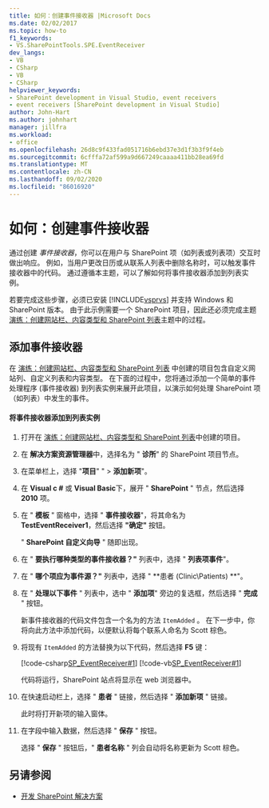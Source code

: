 ```yaml
---
title: 如何：创建事件接收器 |Microsoft Docs
ms.date: 02/02/2017
ms.topic: how-to
f1_keywords:
- VS.SharePointTools.SPE.EventReceiver
dev_langs:
- VB
- CSharp
- VB
- CSharp
helpviewer_keywords:
- SharePoint development in Visual Studio, event receivers
- event receivers [SharePoint development in Visual Studio]
author: John-Hart
ms.author: johnhart
manager: jillfra
ms.workload:
- office
ms.openlocfilehash: 26d8c9f433fad051716b6ebd37e3d1f3b3f9f4eb
ms.sourcegitcommit: 6cfffa72af599a9d667249caaaa411bb28ea69fd
ms.translationtype: MT
ms.contentlocale: zh-CN
ms.lasthandoff: 09/02/2020
ms.locfileid: "86016920"
---
```

# <a name="how-to-create-an-event-receiver"></a>如何：创建事件接收器
  通过创建 *事件接收器*，你可以在用户与 SharePoint 项（如列表或列表项）交互时做出响应。 例如，当用户更改日历或从联系人列表中删除名称时，可以触发事件接收器中的代码。 通过遵循本主题，可以了解如何将事件接收器添加到列表实例。

 若要完成这些步骤，必须已安装 [!INCLUDE[vsprvs](../sharepoint/includes/vsprvs-md.md)] 并支持 Windows 和 SharePoint 版本。 由于此示例需要一个 SharePoint 项目，因此还必须完成主题 [演练：创建网站栏、内容类型和 SharePoint 列表](../sharepoint/walkthrough-create-a-site-column-content-type-and-list-for-sharepoint.md)主题中的过程。

## <a name="adding-an-event-receiver"></a>添加事件接收器
 在 [演练：创建网站栏、内容类型和 SharePoint 列表](../sharepoint/walkthrough-create-a-site-column-content-type-and-list-for-sharepoint.md) 中创建的项目包含自定义网站列、自定义列表和内容类型。 在下面的过程中，您将通过添加一个简单的事件处理程序 (事件接收器) 到列表实例来展开此项目，以演示如何处理 SharePoint 项（如列表）中发生的事件。

#### <a name="to-add-an-event-receiver-to-the-list-instance"></a>将事件接收器添加到列表实例

1. 打开在 [演练：创建网站栏、内容类型和 SharePoint 列表](../sharepoint/walkthrough-create-a-site-column-content-type-and-list-for-sharepoint.md)中创建的项目。

2. 在 **解决方案资源管理器**中，选择名为 " **诊所**" 的 SharePoint 项目节点。

3. 在菜单栏上，选择 "**项目**" "  >  **添加新项**"。

4. 在 **Visual c #** 或 **Visual Basic**下，展开 " **SharePoint** " 节点，然后选择 **2010** 项。

5. 在 " **模板** " 窗格中，选择 " **事件接收器**"，将其命名为 **TestEventReceiver1**，然后选择 **"确定"** 按钮。

     " **SharePoint 自定义向导** " 随即出现。

6. 在 " **要执行哪种类型的事件接收器？"** 列表中，选择 " **列表项事件**"。

7. 在 " **哪个项应为事件源？"** 列表中，选择 " **患者 (Clinic\Patients) **"。

8. 在 " **处理以下事件** " 列表中，选中 " **添加项**" 旁边的复选框，然后选择 " **完成** " 按钮。

     新事件接收器的代码文件包含一个名为的方法 `ItemAdded` 。 在下一步中，你将向此方法中添加代码，以便默认将每个联系人命名为 Scott 棕色。

9. 将现有 `ItemAdded` 的方法替换为以下代码，然后选择 **F5** 键：

     [!code-csharp[SP_EventReceiver#1](../sharepoint/codesnippet/CSharp/CustomField1/TestEventReceiver1/TestEventReceiver1.cs#1)]
     [!code-vb[SP_EventReceiver#1](../sharepoint/codesnippet/VisualBasic/CustomField1_VB/EventReceiver1/EventReceiver1.vb#1)]

     代码将运行，SharePoint 站点将显示在 web 浏览器中。

10. 在快速启动栏上，选择 " **患者** " 链接，然后选择 " **添加新项** " 链接。

     此时将打开新项的输入窗体。

11. 在字段中输入数据，然后选择 " **保存** " 按钮。

     选择 " **保存** " 按钮后，" **患者名称** " 列会自动将名称更新为 Scott 棕色。

## <a name="see-also"></a>另请参阅

- [开发 SharePoint 解决方案](../sharepoint/developing-sharepoint-solutions.md)